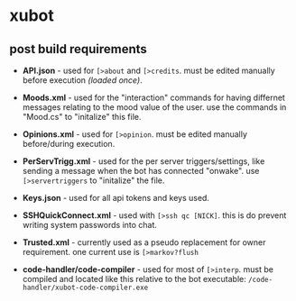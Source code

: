 # xubot
## post build requirements

- **API.json** - used for `[>about` and `[>credits`. must be edited manually before execution *(loaded once)*.
- **Moods.xml** - used for the "interaction" commands for having differnet messages relating to the mood value of the user. use the commands in "Mood.cs" to "initalize" this file.
- **Opinions.xml** - used for `[>opinion`. must be edited manually before/during execution.
- **PerServTrigg.xml** - used for the per server triggers/settings, like sending a message when the bot has connected "onwake". use  `[>servertriggers` to "initalize" the file.
- **Keys.json** - used for all api tokens and keys used.
- **SSHQuickConnect.xml** - used with `[>ssh qc [NICK]`. this is do prevent writing system passwords into chat.
- **Trusted.xml** - currently used as a pseudo replacement for owner requirement. one current use is `[>markov?flush`

- **code-handler/code-compiler** - used for most of `[>interp`. must be compiled and located like this relative to the bot executable: `/code-handler/xubot-code-compiler.exe`
